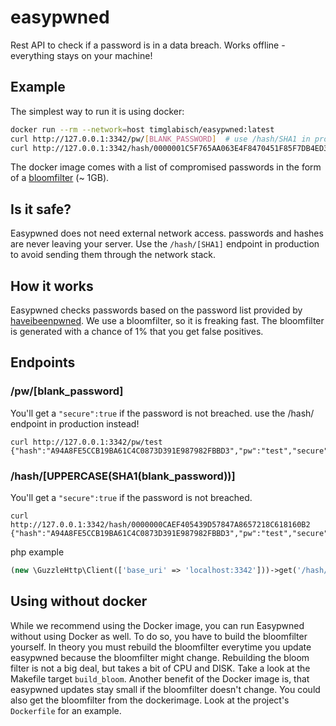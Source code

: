 # easypwned
Rest API to check if a password is in a data breach. Works offline - everything stays on your machine!

## Example
The simplest way to run it is using docker:

```bash
docker run --rm --network=host timglabisch/easypwned:latest
curl http://127.0.0.1:3342/pw/[BLANK_PASSWORD]  # use /hash/SHA1 in prod apps (pw/[PW] is for testing).
curl http://127.0.0.1:3342/hash/0000001C5F765AA063E4F8470451F85F7DB4ED3A # << UPPERCASE(SHA1(PLAINTEXT))
```
The docker image comes with a list of compromised passwords in the form of a [bloomfilter](https://en.wikipedia.org/wiki/Bloom_filter) (~ 1GB).

## Is it safe?
Easypwned does not need external network access. passwords and hashes are never leaving your server.
Use the `/hash/[SHA1]` endpoint in production to avoid sending them through the network stack.

## How it works
Easypwned checks passwords based on the password list provided by [haveibeenpwned](https://haveibeenpwned.com/Passwords).
We use a bloomfilter, so it is freaking fast. The bloomfilter is generated with a chance of 1% that you get false positives.

## Endpoints
### /pw/[blank_password]
You'll get a `"secure":true` if the password is not breached.
use the /hash/ endpoint in production instead!
```
curl http://127.0.0.1:3342/pw/test
{"hash":"A94A8FE5CCB19BA61C4C0873D391E987982FBBD3","pw":"test","secure":false}
```
### /hash/[UPPERCASE(SHA1(blank_password))]
You'll get a `"secure":true` if the password is not breached.

```
curl http://127.0.0.1:3342/hash/0000000CAEF405439D57847A8657218C618160B2
{"hash":"A94A8FE5CCB19BA61C4C0873D391E987982FBBD3","pw":"test","secure":false}
```

php example
```php
(new \GuzzleHttp\Client(['base_uri' => 'localhost:3342']))->get('/hash/' . mb_strtoupper(sha1($password)));
```

## Using without docker
While we recommend using the Docker image, you can run Easypwned without using Docker as well. To do so, you have to build the bloomfilter yourself.
In theory you must rebuild the bloomfilter everytime you update easypwned because the bloomfilter might change.
Rebuilding the bloom filter is not a big deal, but takes a bit of CPU and DISK. Take a look at the Makefile target `build_bloom`.
Another benefit of the Docker image is, that easypwned updates stay small if the bloomfilter doesn't change.
You could also get the bloomfilter from the dockerimage. Look at the project's `Dockerfile` for an example.
